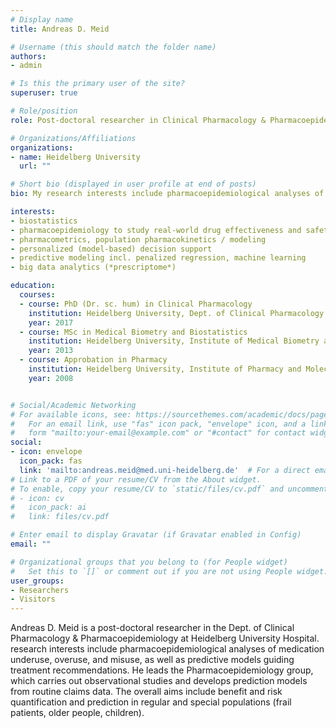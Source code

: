 ```yaml
---
# Display name
title: Andreas D. Meid

# Username (this should match the folder name)
authors:
- admin

# Is this the primary user of the site?
superuser: true

# Role/position
role: Post-doctoral researcher in Clinical Pharmacology & Pharmacoepidemiology

# Organizations/Affiliations
organizations:
- name: Heidelberg University
  url: ""

# Short bio (displayed in user profile at end of posts)
bio: My research interests include pharmacoepidemiological analyses of medication underuse, overuse, and misuse, as well as predictive models guiding treatment recommendations. 

interests:
- biostatistics
- pharmacoepidemiology to study real-world drug effectiveness and safety, meta-analysis
- pharmacometrics, population pharmacokinetics / modeling
- personalized (model-based) decision support
- predictive modeling incl. penalized regression, machine learning
- big data analytics (*prescriptome*)

education:
  courses:
  - course: PhD (Dr. sc. hum) in Clinical Pharmacology
    institution: Heidelberg University, Dept. of Clinical Pharmacology and Pharmacoepidemiology
    year: 2017
  - course: MSc in Medical Biometry and Biostatistics
    institution: Heidelberg University, Institute of Medical Biometry and Informatics
    year: 2013
  - course: Approbation in Pharmacy
    institution: Heidelberg University, Institute of Pharmacy and Molecular Biotechnology
    year: 2008


# Social/Academic Networking
# For available icons, see: https://sourcethemes.com/academic/docs/page-builder/#icons
#   For an email link, use "fas" icon pack, "envelope" icon, and a link in the
#   form "mailto:your-email@example.com" or "#contact" for contact widget.
social:
- icon: envelope
  icon_pack: fas
  link: 'mailto:andreas.meid@med.uni-heidelberg.de'  # For a direct email link, use "mailto:andreasmeid@med.uni-heidelberg.de".
# Link to a PDF of your resume/CV from the About widget.
# To enable, copy your resume/CV to `static/files/cv.pdf` and uncomment the lines below.
# - icon: cv
#   icon_pack: ai
#   link: files/cv.pdf

# Enter email to display Gravatar (if Gravatar enabled in Config)
email: ""

# Organizational groups that you belong to (for People widget)
#   Set this to `[]` or comment out if you are not using People widget.
user_groups:
- Researchers
- Visitors
---
```


Andreas D. Meid is a post-doctoral researcher in the Dept. of Clinical Pharmacology & Pharmacoepidemiology at Heidelberg University Hospital. research interests include pharmacoepidemiological analyses of medication underuse, overuse, and misuse, as well as predictive models guiding treatment recommendations. He leads the Pharmacoepidemiology group, which carries out observational studies and develops prediction models from routine claims data. The overall aims include benefit and risk quantification and prediction in regular and special populations (frail patients, older people, children).
